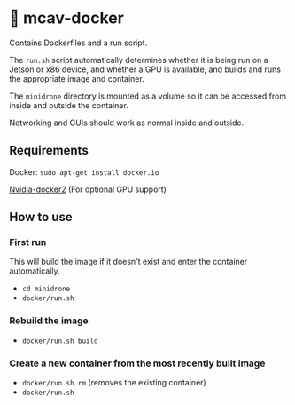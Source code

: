 # 🐋 mcav-docker
Contains Dockerfiles and a run script.

The `run.sh` script automatically determines whether it is being run on a Jetson or x86 device, and whether a GPU is available, and builds and runs the appropriate image and container.

The `minidrone` directory is mounted as a volume so it can be accessed from inside and outside the container.

Networking and GUIs should work as normal inside and outside.

## Requirements
Docker: `sudo apt-get install docker.io`

[Nvidia-docker2](https://docs.nvidia.com/datacenter/cloud-native/container-toolkit/install-guide.html#setting-up-nvidia-container-toolkit) (For optional GPU support) 

## How to use

### First run
This will build the image if it doesn't exist and enter the container automatically.

- `cd minidrone`
- `docker/run.sh`

### Rebuild the image
- `docker/run.sh build`

### Create a new container from the most recently built image
- `docker/run.sh rm` (removes the existing container)
- `docker/run.sh`
